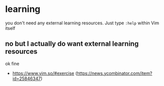 # learning

you don't need any external learning resources. Just type `:help` within Vim itself

## no but I actually do want external learning resources

ok fine

- https://www.vim.so/#exercise (https://news.ycombinator.com/item?id=25846347)